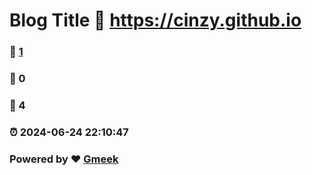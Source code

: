 # Blog Title :link: https://cinzy.github.io 
### :page_facing_up: [1](https://cinzy.github.io/tag.html) 
### :speech_balloon: 0 
### :hibiscus: 4 
### :alarm_clock: 2024-06-24 22:10:47 
### Powered by :heart: [Gmeek](https://github.com/Meekdai/Gmeek)
